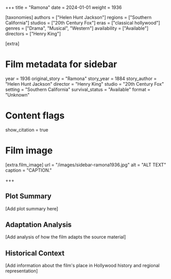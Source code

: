 +++
title = "Ramona"
date = 2024-01-01
weight = 1936

[taxonomies]
authors = ["Helen Hunt Jackson"]
regions = ["Southern California"]
studios = ["20th Century Fox"]
eras = ["classical hollywood"]
genres = ["Drama", "Musical", "Western"]
availability = ["Available"]
directors = ["Henry King"]

[extra]
# Film metadata for sidebar
year = 1936
original_story = "Ramona"
story_year = 1884
story_author = "Helen Hunt Jackson"
director = "Henry King"
studio = "20th Century Fox"
setting = "Southern California"
survival_status = "Available"
format = "Unknown"

# Content flags
show_citation = true

# Film image
[extra.film_image]
url = "/images/sidebar-ramona1936.jpg"
alt = "ALT TEXT"
caption = "CAPTION."

+++

## Plot Summary

[Add plot summary here]

## Adaptation Analysis

[Add analysis of how the film adapts the source material]

## Historical Context

[Add information about the film's place in Hollywood history and regional representation]